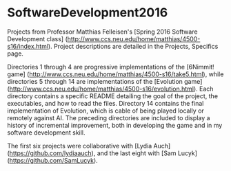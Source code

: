 # SoftwareDevelopment2016

Projects from Professor Matthias Felleisen's [Spring 2016 Software Development class] (http://www.ccs.neu.edu/home/matthias/4500-s16/index.html). Project descriptions are detailed in the Projects, Specifics page.

Directories 1 through 4 are progressive implementations of the [6Nimmit! game] (http://www.ccs.neu.edu/home/matthias/4500-s16/take5.html),
while directories 5 through 14 are implementations of the [Evolution game] (http://www.ccs.neu.edu/home/matthias/4500-s16/evolution.html).
Each directory contains a specific README detailing the goal of the project, the executables, and how to read the files. Directory 14 contains the final implementation of Evolution, which is cable of being played locally or remotely against AI. The preceding directories are included to display a history of incremental improvement, both in developing the game and in my software development skill.

The first six projects were collaborative with [Lydia Auch] (https://github.com/lydiaauch), and the last eight with [Sam Lucyk] (https://github.com/SamLucyk).
